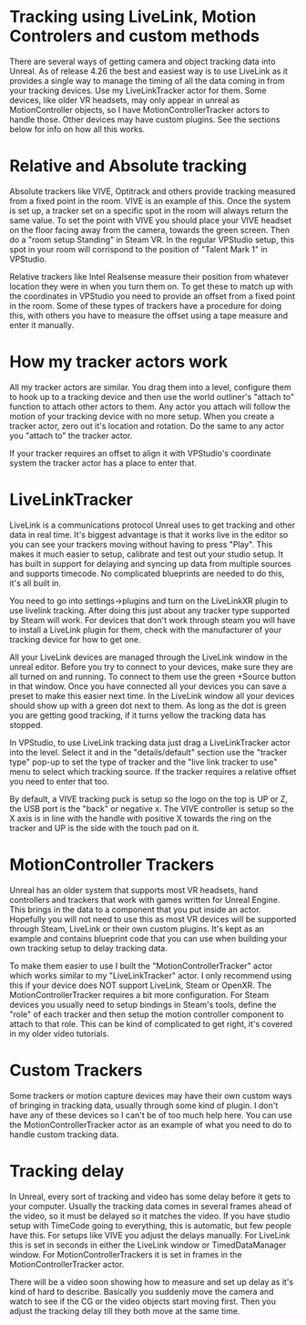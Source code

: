 # Tracking using LiveLink, Motion Controlers and custom methods

There are several ways of getting camera and object tracking data into Unreal.  As of release 4.26 the best and easiest way is to use LiveLink as it provides a single way to manage the timing of all the data coming in from your tracking devices.  Use my LiveLinkTracker actor for them.  Some devices, like older VR headsets, may only appear in unreal as MotionController objects, so I have MotionControllerTracker actors to handle those.  Other devices may have custom plugins.  See the sections below for info on how all this works.

# Relative and Absolute tracking

Absolute trackers like VIVE, Optitrack and others provide tracking measured from a fixed point in the room.  VIVE is an example of this.  Once the system is set up, a tracker set on a specific spot in the room will always return the same value.  To set the point with VIVE you should place your VIVE headset on the floor facing away from the camera, towards the green screen.  Then do a "room setup Standing" in Steam VR.  In the regular VPStudio setup, this spot in your room will corrispond to the position of "Talent Mark 1" in VPStudio.

Relative trackers like Intel Realsense measure their position from whatever location they were in when you turn them on.  To get these to match up with the coordinates in VPStudio you need to provide an offset from a fixed point in the room.  Some of these types of trackers have a procedure for doing this, with others you have to measure the offset using a tape measure and enter it manually.

# How my tracker actors work

All my tracker actors are similar.  You drag them into a level, configure them to hook up to a tracking device and then use the world outliner's "attach to" function to attach other actors to them.  Any actor you attach will follow the motion of your tracking device with no more setup.  When you create a tracker actor, zero out it's location and rotation.  Do the same to any actor you "attach to" the tracker actor.

If your tracker requires an offset to align it with VPStudio's coordinate system the tracker actor has a place to enter that.

# LiveLinkTracker

LiveLink is a communications protocol Unreal uses to get tracking and other data in real time.  It's biggest advantage is that it works live in the editor so you can see your trackers moving without having to press "Play".  This makes it much easier to setup, calibrate and test out your studio setup. It has built in support for delaying and syncing up data from multiple sources and supports timecode. No complicated blueprints are needed to do this, it's all built in.

You need to go into settings->plugins and turn on the LiveLinkXR plugin to use livelink tracking.  After doing this just about any tracker type supported by Steam will work.  For devices that don't work through steam you will have to install a LiveLink plugin for them, check with the manufacturer of your tracking device for how to get one.

All your LiveLink devices are managed through the LiveLink window in the unreal editor.  Before you try to connect to your devices, make sure they are all turned on and running.  To connect to them use the green +Source button in that window.  Once you have connected all your devices you can save a preset to make this easier next time.  In the LiveLink window all your devices should show up with a green dot next to them.  As long as the dot is green you are getting good tracking, if it turns yellow the tracking data has stopped.

In VPStudio, to use LiveLink tracking data just drag a LiveLinkTracker actor into the level.  Select it and in the "details/default" section use the "tracker type" pop-up to set the type of tracker and the "live link tracker to use" menu to select which tracking source.  If the tracker requires a relative offset you need to enter that too.

By default, a VIVE tracking puck is setup so the logo on the top is UP or Z, the USB port is the "back" or negative x.  The VIVE controller is setup so the X axis is in line with the handle with positive X towards the ring on the tracker and UP is the side with the touch pad on it.

# MotionController Trackers

Unreal has an older system that supports most VR headsets, hand controllers and trackers that work with games written for Unreal Engine.  This brings in the data to a component that you put inside an actor.  Hopefully you will not need to use this as most VR devices will be supported through Steam, LiveLink or their own custom plugins.  It's kept as an example and contains blueprint code that you can use when building your own tracking setup to delay tracking data.

To make them easier to use I built the "MotionControllerTracker" actor which works similar to my "LiveLinkTracker" actor.  I only recommend using this if your device does NOT support LiveLink, Steam or OpenXR.  The MotionControllerTracker requires a bit more configuration.  For Steam devices you usually need to setup bindings in Steam's tools, define the "role" of each tracker and then setup the motion controller component to attach to that role.  This can be kind of complicated to get right, it's covered in my older video tutorials.

# Custom Trackers

Some trackers or motion capture devices may have their own custom ways of bringing in tracking data, usually through some kind of plugin.  I don't have any of these devices so I can't be of too much help here.  You can use the MotionControllerTracker actor as an example of what you need to do to handle custom tracking data.

# Tracking delay

In Unreal, every sort of tracking and video has some delay before it gets to your computer.  Usually the tracking data comes in several frames ahead of the video, so it must be delayed so it matches the video.  If you have studio setup with TimeCode going to everything, this is automatic, but few people have this.  For setups like VIVE you adjust the delays manually.  For LiveLink this is set in seconds in either the LiveLink window or TimedDataManager window.  For MotionControllerTrackers it is set in frames in the MotionControllerTracker actor.

There will be a video soon showing how to measure and set up delay as it's kind of hard to describe.  Basically you suddenly move the camera and watch to see if the CG or the video objects start moving first.  Then you adjust the tracking delay till they both move at the same time.





